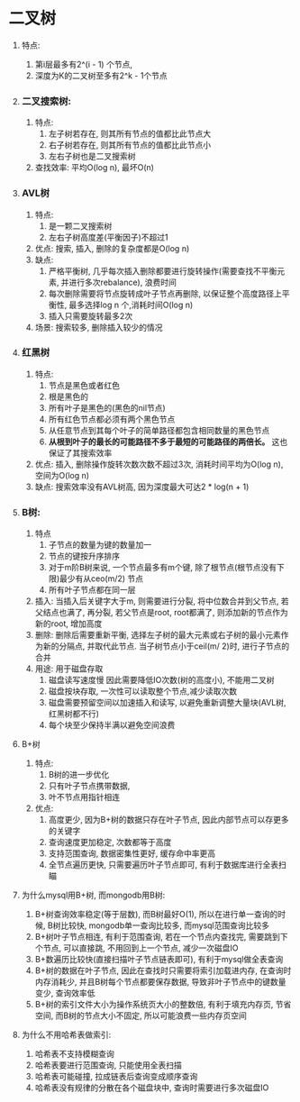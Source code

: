 # 二叉树

1. 特点:

   1. 第i层最多有2^(i - 1) 个节点,
   2.  深度为K的二叉树至多有2^k - 1个节点

2. ### 二叉搜索树:

   1. 特点:
      1. 左子树若存在, 则其所有节点的值都比此节点大
      2. 右子树若存在, 则其所有节点的值都比此节点小
      3. 左右子树也是二叉搜索树
   2. 查找效率: 平均O(log n), 最坏O(n)

3. ### AVL树

   1. 特点: 
      1. 是一颗二叉搜索树
      2. 左右子树高度差(平衡因子)不超过1
   2. 优点: 搜索, 插入, 删除的复杂度都是O(log n)
   3. 缺点: 
      1. 严格平衡树, 几乎每次插入删除都要进行旋转操作(需要查找不平衡元素, 并进行多次rebalance), 浪费时间
      2. 每次删除需要将节点旋转成叶子节点再删除, 以保证整个高度路径上平衡性, 最多选择log n 个,消耗时间O(log n)
      3. 插入只需要旋转最多2次
   4. 场景: 搜索较多, 删除插入较少的情况

4. ### 红黑树

   1. 特点:
      1. 节点是黑色或者红色
      2. 根是黑色的
      3. 所有叶子是黑色的(黑色的nil节点)
      4. 所有红色节点都必须有两个黑色节点
      5. 从任意节点到其每个叶子的简单路径都包含相同数量的黑色节点
      6. **从根到叶子的最长的可能路径不多于最短的可能路径的两倍长。** 这也保证了其搜索效率
   2. 优点: 插入, 删除操作旋转次数次数不超过3次, 消耗时间平均为O(log n), 空间为O(log n)
   3. 缺点: 搜索效率没有AVL树高, 因为深度最大可达2 * log(n + 1)

5. ### B树:

   1. 特点
      1. 子节点的数量为键的数量加一
      2. 节点的键按升序排序
      3. 对于m阶B树来说, 一个节点最多有m个键, 除了根节点(根节点没有下限)最少有从ceo(m/2) 节点
      4. 所有叶子节点都在同一层
   2. 插入: 当插入后关键字大于m, 则需要进行分裂, 将中位数合并到父节点, 若父结点也满了, 再分裂, 若父节点是root, root都满了, 则添加新的节点作为新的root, 增加高度 
   3. 删除:  删除后需要重新平衡, 选择左子树的最大元素或右子树的最小元素作为新的分隔点, 并取代此节点.  当子树节点小于ceil(m/ 2)时, 进行子节点的合并
   4. 用途: 用于磁盘存取
      1. 磁盘读写速度慢 因此需要降低IO次数(树的高度小), 不能用二叉树
      2. 磁盘按块存取, 一次性可以读取整个节点,减少读取次数
      3. 磁盘需要预留空间以加速插入和读写, 以避免重新调整大量块(AVL树, 红黑树都不行)
      4. 每个块至少保持半满以避免空间浪费

6. B+树

   1. 特点:
      1. B树的进一步优化
      2. 只有叶子节点携带数据,
      3. 叶不节点用指针相连
   2. 优点:
      1. 高度更少, 因为B+树的数据只存在叶子节点, 因此内部节点可以存更多的关键字
      2. 查询速度更加稳定, 次数都等于高度
      3. 支持范围查询, 数据密集性更好, 缓存命中率更高
      4. 全节点遍历更快, 只需要遍历叶子节点即可, 有利于数据库进行全表扫瞄

7. 为什么mysql用B+树, 而mongodb用B树:

   1. B+树查询效率稳定(等于层数), 而B树最好O(1), 所以在进行单一查询的时候,  B树比较快, mongodb单一查询比较多, 而mysql范围查询比较多
   2. B+树叶子节点相连, 有利于范围查询, 若在一个节点内查找完, 需要跳到下个节点,  可以直接跳, 不用回到上一个节点, 减少一次磁盘IO
   3. B+数遍历比较快(直接扫描叶子节点链表即可), 有利于mysql做全表查询
   4. B+树的数据在叶子节点, 因此在查找时只需要将索引加载进内存, 在查询时内存消耗少, 并且B树每个节点都要保存数据, 导致非叶子节点中的键数量变少, 查询效率低
   5. B+树的索引文件大小为操作系统页大小的整数倍, 有利于填充内存页, 节省空间, 而B树的节点大小不固定, 所以可能浪费一些内存页空间

8. 为什么不用哈希表做索引:

   1. 哈希表不支持模糊查询
   2. 哈希表要进行范围查询, 只能使用全表扫描
   3. 哈希表可能碰撞, 拉成链表后查询变成顺序查询
   4. 哈希表没有规律的分散在各个磁盘块中, 查询时需要进行多次磁盘IO

   
